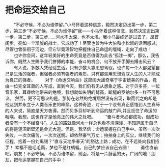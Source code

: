 # 把命运交给自己
　　“不必守候，不必为谁停留。”小马怀着这种信念，毅然决定迈出第一步，第二步，第三步“不必守候，不必为谁停留”我——小马怀着这种信念，毅然决定迈出第一步，第二步，第三步……河水不太深，也不太浅，我小马最终还是过去了，昂首阔步，宛如一个凯旋的战士。它成功了！尽管也曾为牛大伯和小松鼠的话困惑过，尽管也曾徘徊于河边，但它毕竟理智地把握住自己命运的缰绳，走向了成功！ 
　　也许你会问，这年轻美好的生命究竟是否值得为此去“孤注一掷”，那么，我告诉你，既然人生赐予我们拼搏的本能，奋斗的机会，何不放开手脚去搏击风云？ 
　　有人说，多数人凭经验生活，只有少数人靠思想驾驭。也许每一个人都渴望自己是生活的强者，但强者必须有强者的素质。只有那些用思想驾驭人生的人才能成为真正的强者。 
　　对于《命运交响曲》这部阔大雄奇堪于宇宙媲美的作品，竟由一位完全耳聋的人写成，直到今天，我们仍有无从想象之感。对于贝多芬，一位音乐家，耳聋给他带来的绝境，我想就如失明的梵高，断腿的罗纳尔多一样不可思议。 然而，更不可思议的是，那势在必然的绝境居然没有出现，取而代之的却是他达到并永立于人类音乐史的峰巅，这种奇迹，对于一个没有真正感悟到人生真缔的人来说，简直是天方夜谭。然而贝多芬却听到命运的敲门声,并且扼住了命运的咽喉，我想，这也许才是他真正的伟大之处吧。 
　　“奋斗者未必都成功，但成功者没有一个不经奋斗”。人生的路就像河水一样总也看不清深浅，不知道属于自己的将是泥沼断壁还是金光大道。但是，我坚信：命运掌握在自己手中。虽然一次次失败，一次次痛苦，一次次迷惘。却依然豪气万丈；拍拍身上的灰尘，继续我们的征程，抱着一份刘禹锡？“直与天地争春天”的豁达上路；成功，在不远处向我们招手！ 幸福不是毛毛雨，梦也不是红蜻蜓。自己的梦应该自己去圆！ 
　　勇往直前吧，朋友！不必守候，不必为谁停留，前面，将是一片蔚蓝的天，广阔的地！朋友，把命运掌握在自己的手中！
 